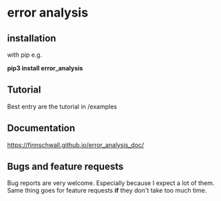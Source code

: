 # error analysis

## installation 
with pip e.g.

**pip3 install error_analysis**

## Tutorial
Best entry are the tutorial in /examples


## Documentation
https://finnschwall.github.io/error_analysis_doc/ 


## Bugs and feature requests
Bug reports are very welcome. Especially because I expect a lot of them.
Same thing goes for feature requests **if** they don't take too much time.
